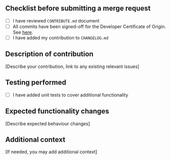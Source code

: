 ## Checklist before submitting a merge request

- [ ] I have reviewed `CONTRIBUTE.md` document
- [ ] All commits have been signed-off for the Developer Certificate of Origin. See [here](/CONTRIBUTE.md#developer-certificate-of-origin).
- [ ] I have added my contribution to `CHANGELOG.md`

## Description of contribution

[Describe your contribution, link to any existing relevant issues]

## Testing performed

<!-- If needed, describe additional testing that was performed for any changes -->

- [ ] I have added unit tests to cover additional functionality


## Expected functionality changes

[Describe expected behaviour changes]

## Additional context

[If needed, you may add additional context]

